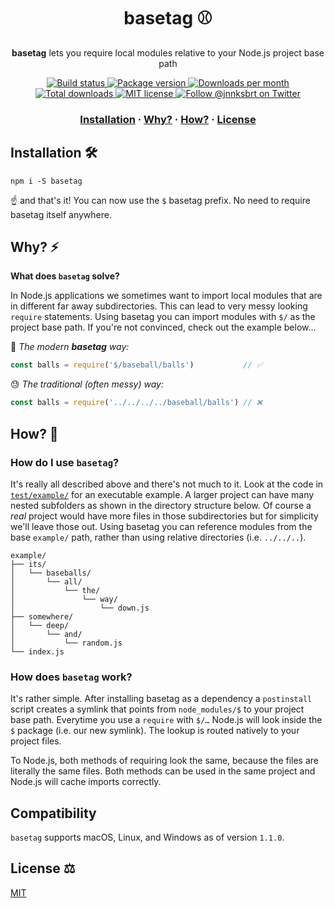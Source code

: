 <h1 align="center" style="font-weight: bold !important">basetag ⚾️</h1>

<p align="center">
  <strong>basetag</strong> lets you require local modules relative to your Node.js project base path
</p>

<p align="center">
  <a href="https://github.com/janniks/basetag/actions">
    <img src="https://github.com/janniks/basetag/workflows/build/badge.svg" alt="Build status" />
  </a>
  <a href="https://www.npmjs.org/package/basetag">
    <img src="https://img.shields.io/npm/v/basetag.svg" alt="Package version" />
  </a>
  <a href="https://npmcharts.com/compare/basetag?minimal=true">
    <img src="https://img.shields.io/npm/dm/basetag.svg" alt="Downloads per month" />
  </a>
  <a href="https://npmcharts.com/compare/basetag?minimal=true">
    <img src="https://img.shields.io/npm/dt/basetag.svg" alt="Total downloads" />
  </a>
  <a href="https://github.com/janniks/basetag/blob/master/LICENSE">
    <img src="https://img.shields.io/badge/license-MIT-blue.svg" alt="MIT license" />
  </a>
  <a href="https://twitter.com/intent/follow?screen_name=jnnksbrt">
    <img src="https://img.shields.io/twitter/follow/jnnksbrt.svg?label=Follow%20@jnnksbrt" alt="Follow @jnnksbrt on Twitter" />
  </a>
</p>

<h3 align="center">
  <a href="#installation-">Installation</a>
  <span> · </span>
  <a href="#why-%EF%B8%8F">Why?</a>
  <span> · </span>
  <a href="#how-">How?</a>
  <span> · </span>
  <a href="#license-%EF%B8%8F">License</a>
</h3>

## Installation 🛠

`npm i -S basetag`

☝️ and that's it!
You can now use the `$` basetag prefix.
No need to require basetag itself anywhere.

## Why? ⚡️

**What does `basetag` solve?**

In Node.js applications we sometimes want to import local modules that are in different far away subdirectories.
This can lead to very messy looking `require` statements.
Using basetag you can import modules with `$/` as the project base path.
If you're not convinced, check out the example below...

🤯 _The modern **basetag** way:_

```js
const balls = require('$/baseball/balls')           // ✅
```

😓 _The traditional (often messy) way:_

```js
const balls = require('../../../../baseball/balls') // ❌
```

## How? 💭

### How do I use `basetag`?

It's really all described above and there's not much to it.
Look at the code in [`test/example/`](test/example/) for an executable example.
A larger project can have many nested subfolders as shown in the directory structure below.
Of course a _real_ project would have more files in those subdirectories but for simplicity we'll leave those out.
Using basetag you can reference modules from the base `example/` path, rather than using relative directories (i.e. `../../..`).

```
example/
├── its/
│   └── baseballs/
│       └── all/
│           └── the/
│               └── way/
│                   └── down.js
├── somewhere/
│   └── deep/
│       └── and/
│           └── random.js
└── index.js
```

### How does `basetag` work?

It's rather simple.
After installing basetag as a dependency a `postinstall` script creates a symlink that points from `node_modules/$` to your project base path.
Everytime you use a `require` with `$/…` Node.js will look inside the `$` package (i.e. our new symlink).
The lookup is routed natively to your project files.

To Node.js, both methods of requiring look the same, because the files are literally the same files.
Both methods can be used in the same project and Node.js will cache imports correctly.

## Compatibility

`basetag` supports macOS, Linux, and Windows as of version `1.1.0`.

## License ⚖️

[MIT](LICENSE)
